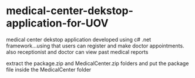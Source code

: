 # medical-center-dekstop-application-for-UOV
medical center dekstop application developed using c# .net framework...using that users can register and make doctor appointments. also receptionist and doctor can view past medical reports 

extract the package.zip and MedicalCenter.zip folders and  put the package file inside the MedicalCenter folder
